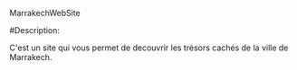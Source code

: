 MarrakechWebSite 

#Description:

C'est un site qui vous permet de decouvrir les trésors cachés de la ville de Marrakech.
